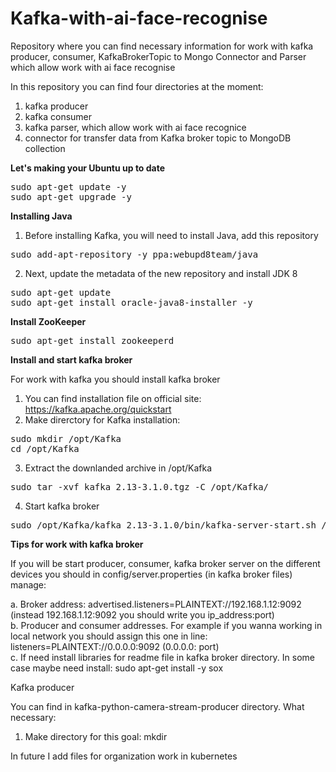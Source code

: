 # Kafka-with-ai-face-recognise
Repository where you can find necessary information for work with kafka producer, consumer, KafkaBrokerTopic to Mongo Connector and Parser which allow work with ai face recognise

In this repository you can find four directories at the moment: 
1. kafka producer
2. kafka consumer
3. kafka parser, which allow work with ai face recognice
4. connector for transfer data from Kafka broker topic to MongoDB collection

<b>Let's making your Ubuntu up to date</b>

<pre>sudo apt-get update -y
sudo apt-get upgrade -y</pre>

<b>Installing Java</b>

1. Before installing Kafka, you will need to install Java, add this repository

<pre>sudo add-apt-repository -y ppa:webupd8team/java</pre>

2. Next, update the metadata of the new repository and install JDK 8

<pre>sudo apt-get update
sudo apt-get install oracle-java8-installer -y</pre>

<b>Install ZooKeeper</b>

<pre>sudo apt-get install zookeeperd</pre>

<b>Install and start kafka broker</b>

For work with kafka you should install kafka broker

1. You can find installation file on official site: https://kafka.apache.org/quickstart
2. Make direrctory for Kafka installation:
<pre>sudo mkdir /opt/Kafka
cd /opt/Kafka</pre>
3. Extract the downlanded archive in /opt/Kafka
<pre>sudo tar -xvf kafka_2.13-3.1.0.tgz -C /opt/Kafka/</pre>
4. Start kafka broker 
<pre>sudo /opt/Kafka/kafka_2.13-3.1.0/bin/kafka-server-start.sh /opt/Kafka/kafka_2.13-3.1.0/config/server.properties</pre>

<b>Tips for work with kafka broker</b>

If you will be start producer, consumer, kafka broker server on the different devices you should in config/server.properties (in kafka broker files) manage: 

a. Broker address: advertised.listeners=PLAINTEXT://192.168.1.12:9092 (instead 192.168.1.12:9092 you should write you ip_address:port)</br>
b. Producer and consumer addresses. For example if you wanna working in local network you should assign this one in line: listeners=PLAINTEXT://0.0.0.0:9092 (0.0.0.0: port)</br>
c. If need install libraries for readme file in kafka broker directory. In some case maybe need install: sudo apt-get install -y sox

Kafka producer

You can find in kafka-python-camera-stream-producer directory. What necessary:
1. Make directory for this goal:
mkdir 

In future I add files for organization work in kubernetes
